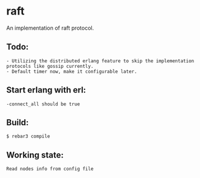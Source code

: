 raft
=====

An implementation of raft protocol.

Todo:
-----
    - Utilizing the distributed erlang feature to skip the implementation protocols like gossip currently.
    - Default timer now, make it configurable later.


Start erlang with erl:
-----
    -connect_all should be true

Build:
-----
    $ rebar3 compile

Working state:
-----
    Read nodes info from config file
